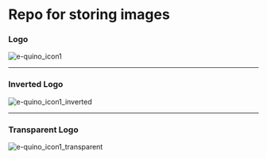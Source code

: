 # Repo for storing images

### Logo
![e-quino_icon1](https://github.com/E-quino/images/assets/125526050/25c9f8be-2a40-4598-8cd1-8afe7242c1d7)

---

### Inverted Logo
![e-quino_icon1_inverted](https://github.com/E-quino/images/assets/125526050/cfd074f9-8ec6-40f2-96b7-a710d7f74daa)

---

### Transparent Logo
![e-quino_icon1_transparent](https://github.com/E-quino/images/assets/125526050/62fb5a60-3923-444d-b34e-46b23296a7a3)


